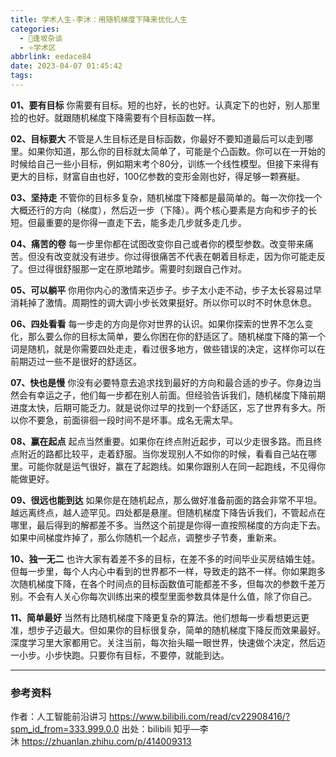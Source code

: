 ```yaml
---
title: 学术人生-李沐：用随机梯度下降来优化人生
categories:
  - 🌙逢坂杂谈
  - ⭐学术区
abbrlink: eedace84
date: 2023-04-07 01:45:42
tags:
---
```


**01、要有目标**
你需要有目标。短的也好，长的也好。认真定下的也好，别人那里捡的也好。就跟随机梯度下降需要有个目标函数一样。

**02、目标要大**
不管是人生目标还是目标函数，你最好不要知道最后可以走到哪里。如果你知道，那么你的目标就太简单了，可能是个凸函数。你可以在一开始的时候给自己一些小目标，例如期末考个80分，训练一个线性模型。但接下来得有更大的目标，财富自由也好，100亿参数的变形金刚也好，得足够一颗赛艇。

**03、坚持走**
不管你的目标多复杂，随机梯度下降都是最简单的。每一次你找一个大概还行的方向（梯度），然后迈一步（下降）。两个核心要素是方向和步子的长短。但最重要的是你得一直走下去，能多走几步就多走几步。

<!--more-->

**04、痛苦的卷**
每一步里你都在试图改变你自己或者你的模型参数。改变带来痛苦。但没有改变就没有进步。你过得很痛苦不代表在朝着目标走，因为你可能走反了。但过得很舒服那一定在原地踏步。需要时刻跟自己作对。

**05、可以躺平**
你用你内心的激情来迈步子。步子太小走不动，步子太长容易过早消耗掉了激情。周期性的调大调小步长效果挺好。所以你可以时不时休息休息。

**06、四处看看**
每一步走的方向是你对世界的认识。如果你探索的世界不怎么变化，那么要么你的目标太简单，要么你困在你的舒适区了。随机梯度下降的第一个词是随机，就是你需要四处走走，看过很多地方，做些错误的决定，这样你可以在前期迈过一些不是很好的舒适区。

**07、快也是慢**
你没有必要特意去追求找到最好的方向和最合适的步子。你身边当然会有幸运之子，他们每一步都在别人前面。但经验告诉我们，随机梯度下降前期进度太快，后期可能乏力。就是说你过早的找到一个舒适区，忘了世界有多大。所以你不要急，前面徘徊一段时间不是坏事。成名无需太早。

**08、赢在起点**
起点当然重要。如果你在终点附近起步，可以少走很多路。而且终点附近的路都比较平，走着舒服。当你发现别人不如你的时候，看看自己站在哪里。可能你就是运气很好，赢在了起跑线。如果你跟别人在同一起跑线，不见得你能做更好。

**09、很远也能到达**
如果你是在随机起点，那么做好准备前面的路会非常不平坦。越远离终点，越人迹罕见。四处都是悬崖。但随机梯度下降告诉我们，不管起点在哪里，最后得到的解都差不多。当然这个前提是你得一直按照梯度的方向走下去。如果中间梯度炸掉了，那么你随机一个起点，调整步子节奏，重新来。

**10、独一无二**
也许大家有着差不多的目标，在差不多的时间毕业买房结婚生娃。但每一步里，每个人内心中看到的世界都不一样，导致走的路不一样。你如果跑多次随机梯度下降，在各个时间点的目标函数值可能都差不多，但每次的参数千差万别。不会有人关心你每次训练出来的模型里面参数具体是什么值，除了你自己。

**11、简单最好**
当然有比随机梯度下降更复杂的算法。他们想每一步看想更远更准，想步子迈最大。但如果你的目标很复杂，简单的随机梯度下降反而效果最好。深度学习里大家都用它。关注当前，每次抬头瞄一眼世界，快速做个决定，然后迈一小步。小步快跑。只要你有目标，不要停，就能到达。 

***

### 参考资料

作者：人工智能前沿讲习 https://www.bilibili.com/read/cv22908416/?spm_id_from=333.999.0.0 出处：bilibili
知乎—李沐 https://zhuanlan.zhihu.com/p/414009313
